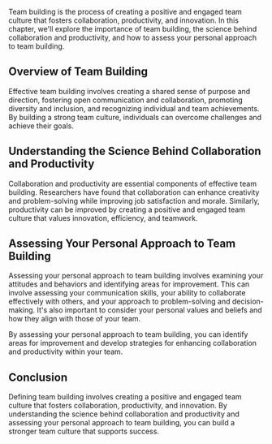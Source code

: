 
Team building is the process of creating a positive and engaged team culture that fosters collaboration, productivity, and innovation. In this chapter, we'll explore the importance of team building, the science behind collaboration and productivity, and how to assess your personal approach to team building.

Overview of Team Building
-------------------------

Effective team building involves creating a shared sense of purpose and direction, fostering open communication and collaboration, promoting diversity and inclusion, and recognizing individual and team achievements. By building a strong team culture, individuals can overcome challenges and achieve their goals.

Understanding the Science Behind Collaboration and Productivity
---------------------------------------------------------------

Collaboration and productivity are essential components of effective team building. Researchers have found that collaboration can enhance creativity and problem-solving while improving job satisfaction and morale. Similarly, productivity can be improved by creating a positive and engaged team culture that values innovation, efficiency, and teamwork.

Assessing Your Personal Approach to Team Building
-------------------------------------------------

Assessing your personal approach to team building involves examining your attitudes and behaviors and identifying areas for improvement. This can involve assessing your communication skills, your ability to collaborate effectively with others, and your approach to problem-solving and decision-making. It's also important to consider your personal values and beliefs and how they align with those of your team.

By assessing your personal approach to team building, you can identify areas for improvement and develop strategies for enhancing collaboration and productivity within your team.

Conclusion
----------

Defining team building involves creating a positive and engaged team culture that fosters collaboration, productivity, and innovation. By understanding the science behind collaboration and productivity and assessing your personal approach to team building, you can build a stronger team culture that supports success.
